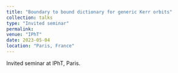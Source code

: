 ```yaml
---
title: "Boundary to bound dictionary for generic Kerr orbits"
collection: talks
type: "Invited seminar"
permalink: 
venue: "IPhT"
date: 2023-05-04
location: "Paris, France"
---
```

Invited seminar at IPhT, Paris.